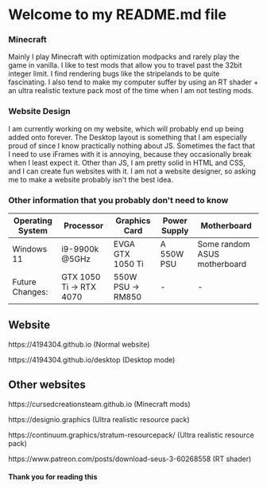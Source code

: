 # Welcome to my README.md file

### Minecraft
Mainly I play Minecraft with optimization modpacks and rarely play the game in vanilla. I like to test mods that allow you to travel past the 32bit integer limit. I find rendering bugs like the stripelands to be quite fascinating. I also tend to make my computer suffer by using an RT shader + an ultra realistic texture pack most of the time when I am not testing mods.

### Website Design
I am currently working on my website, which will probably end up being added onto forever. The Desktop layout is something that I am especially proud of since I know practically nothing about JS. Sometimes the fact that I need to use iFrames with it is annoying, because they occasionally break when I least expect it. Other than JS, I am pretty solid in HTML and CSS, and I can create fun websites with it. I am not a website designer, so asking me to make a website probably isn't the best idea.

### Other information that you probably don't need to know
| Operating System  | Processor | Graphics Card | Power Supply | Motherboard |
| ------------- | ------------- | ------------- | ------------- | ------------- |
| Windows 11  | i9-9900k @5GHz  | EVGA GTX 1050 Ti | A 550W PSU | Some random ASUS motherboard |
| Future Changes: | GTX 1050 Ti -> RTX 4070 | 550W PSU -> RM850 | - | - |

## Website
<p>https://4194304.github.io (Normal website)</p>
https://4194304.github.io/desktop (Desktop mode)

## Other websites
<p>https://cursedcreationsteam.github.io (Minecraft mods)</p>
<p>https://designio.graphics (Ultra realistic resource pack)</p>
<p>https://continuum.graphics/stratum-resourcepack/ (Ultra realistic resource pack)</p>
<p>https://www.patreon.com/posts/download-seus-3-60268558 (RT shader)</p>

#### Thank you for reading this
